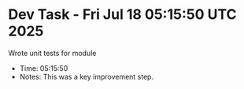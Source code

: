 # Dev Task - Fri Jul 18 05:15:50 UTC 2025
Wrote unit tests for module
- Time: 05:15:50
- Notes: This was a key improvement step.
